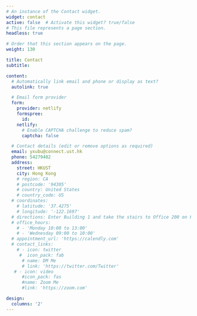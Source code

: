 ```yaml
---
# An instance of the Contact widget.
widget: contact
active: false  # Activate this widget? true/false
# This file represents a page section.
headless: true

# Order that this section appears on the page.
weight: 130

title: Contact
subtitle:

content:
  # Automatically link email and phone or display as text?
  autolink: true

  # Email form provider
  form:
    provider: netlify
    formspree:
      id:
    netlify:
      # Enable CAPTCHA challenge to reduce spam?
      captcha: false

  # Contact details (edit or remove options as required)
  email: yxubu@connect.ust.hk
  phone: 54279482
  address:
    street: HKUST
    city: Hong Kong
    # region: CA
    # postcode: '94305'
    # country: United States
    # country_code: US
  # coordinates:
    # latitude: '37.4275'
    # longitude: '-122.1697'
  # directions: Enter Building 1 and take the stairs to Office 200 on Floor 2
  # office_hours:
    # - 'Monday 10:00 to 13:00'
    # - 'Wednesday 09:00 to 10:00'
  # appointment_url: 'https://calendly.com'
  # contact_links:
    # - icon: twitter
     #  icon_pack: fab
      # name: DM Me
      # link: 'https://twitter.com/Twitter'
   # - icon: video
      #icon_pack: fas
      #name: Zoom Me
      #link: 'https://zoom.com'

design:
  columns: '2'
---
```


